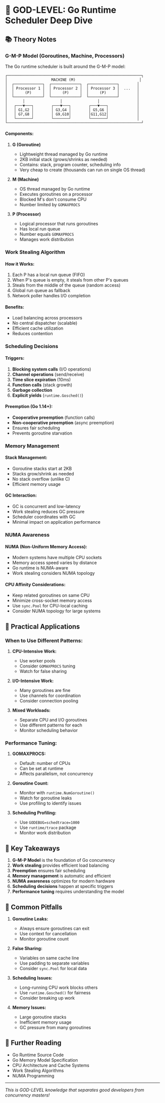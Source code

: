 # 🚀 GOD-LEVEL: Go Runtime Scheduler Deep Dive

## 📚 Theory Notes

### **G-M-P Model (Goroutines, Machine, Processors)**

The Go runtime scheduler is built around the G-M-P model:

```
┌─────────────────────────────────────────────────────────────┐
│                    MACHINE (M)                             │
│  ┌─────────────┐  ┌─────────────┐  ┌─────────────┐        │
│  │ Processor 1 │  │ Processor 2 │  │ Processor 3 │  ...   │
│  │     (P)     │  │     (P)     │  │     (P)     │        │
│  └─────────────┘  └─────────────┘  └─────────────┘        │
│       │                │                │                 │
│   ┌───▼───┐        ┌───▼───┐        ┌───▼───┐             │
│   │ G1,G2 │        │ G3,G4 │        │ G5,G6 │             │
│   │ G7,G8 │        │ G9,G10│        │G11,G12│             │
│   └───────┘        └───────┘        └───────┘             │
└─────────────────────────────────────────────────────────────┘
```

#### **Components:**

1. **G (Goroutine)**
   - Lightweight thread managed by Go runtime
   - 2KB initial stack (grows/shrinks as needed)
   - Contains: stack, program counter, scheduling info
   - Very cheap to create (thousands can run on single OS thread)

2. **M (Machine)**
   - OS thread managed by Go runtime
   - Executes goroutines on a processor
   - Blocked M's don't consume CPU
   - Number limited by `GOMAXPROCS`

3. **P (Processor)**
   - Logical processor that runs goroutines
   - Has local run queue
   - Number equals `GOMAXPROCS`
   - Manages work distribution

### **Work Stealing Algorithm**

#### **How it Works:**
1. Each P has a local run queue (FIFO)
2. When P's queue is empty, it steals from other P's queues
3. Steals from the middle of the queue (random access)
4. Global run queue as fallback
5. Network poller handles I/O completion

#### **Benefits:**
- Load balancing across processors
- No central dispatcher (scalable)
- Efficient cache utilization
- Reduces contention

### **Scheduling Decisions**

#### **Triggers:**
1. **Blocking system calls** (I/O operations)
2. **Channel operations** (send/receive)
3. **Time slice expiration** (10ms)
4. **Function calls** (stack growth)
5. **Garbage collection**
6. **Explicit yields** (`runtime.Gosched()`)

#### **Preemption (Go 1.14+):**
- **Cooperative preemption** (function calls)
- **Non-cooperative preemption** (async preemption)
- Ensures fair scheduling
- Prevents goroutine starvation

### **Memory Management**

#### **Stack Management:**
- Goroutine stacks start at 2KB
- Stacks grow/shrink as needed
- No stack overflow (unlike C)
- Efficient memory usage

#### **GC Interaction:**
- GC is concurrent and low-latency
- Work stealing reduces GC pressure
- Scheduler coordinates with GC
- Minimal impact on application performance

### **NUMA Awareness**

#### **NUMA (Non-Uniform Memory Access):**
- Modern systems have multiple CPU sockets
- Memory access speed varies by distance
- Go runtime is NUMA-aware
- Work stealing considers NUMA topology

#### **CPU Affinity Considerations:**
- Keep related goroutines on same CPU
- Minimize cross-socket memory access
- Use `sync.Pool` for CPU-local caching
- Consider NUMA topology for large systems

## 🔧 Practical Applications

### **When to Use Different Patterns:**

1. **CPU-Intensive Work:**
   - Use worker pools
   - Consider `GOMAXPROCS` tuning
   - Watch for false sharing

2. **I/O-Intensive Work:**
   - Many goroutines are fine
   - Use channels for coordination
   - Consider connection pooling

3. **Mixed Workloads:**
   - Separate CPU and I/O goroutines
   - Use different patterns for each
   - Monitor scheduling behavior

### **Performance Tuning:**

1. **GOMAXPROCS:**
   - Default: number of CPUs
   - Can be set at runtime
   - Affects parallelism, not concurrency

2. **Goroutine Count:**
   - Monitor with `runtime.NumGoroutine()`
   - Watch for goroutine leaks
   - Use profiling to identify issues

3. **Scheduling Profiling:**
   - Use `GODEBUG=schedtrace=1000`
   - Use `runtime/trace` package
   - Monitor work distribution

## 🎯 Key Takeaways

1. **G-M-P Model** is the foundation of Go concurrency
2. **Work stealing** provides efficient load balancing
3. **Preemption** ensures fair scheduling
4. **Memory management** is automatic and efficient
5. **NUMA awareness** optimizes for modern hardware
6. **Scheduling decisions** happen at specific triggers
7. **Performance tuning** requires understanding the model

## 🚨 Common Pitfalls

1. **Goroutine Leaks:**
   - Always ensure goroutines can exit
   - Use context for cancellation
   - Monitor goroutine count

2. **False Sharing:**
   - Variables on same cache line
   - Use padding to separate variables
   - Consider `sync.Pool` for local data

3. **Scheduling Issues:**
   - Long-running CPU work blocks others
   - Use `runtime.Gosched()` for fairness
   - Consider breaking up work

4. **Memory Issues:**
   - Large goroutine stacks
   - Inefficient memory usage
   - GC pressure from many goroutines

## 📖 Further Reading

- Go Runtime Source Code
- Go Memory Model Specification
- CPU Architecture and Cache Systems
- Work Stealing Algorithms
- NUMA Programming

---

*This is GOD-LEVEL knowledge that separates good developers from concurrency masters!*
